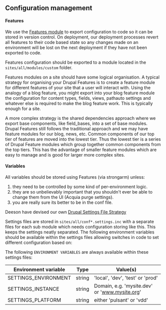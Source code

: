 ## Configuration management

#### Features

We use the [Features module](https://drupal.org/project/features) to export configuration to code so it can be stored
in version control.  On deployment, our deployment processes revert all features to their code based state so any changes
made on an environment will be lost on the next deployment if they have not been exported to code.

Features configuration should be exported to a module located in the `sites/all/modules/custom` folder.

Features modules on a site should have some logical organisation. A typical strategy for organising your Drupal Features
is to create a feature module for different features of your site that a user will interact with. Using the analogy of a
blog feature, you might export into your blog feature module the configuration for content types, fields, views,
pathauto settings and whatever else is required to make the blog feature work. This is typically enough for a site.

A more complex strategy is the shared dependencies approach where we export base components, like field_bases, into a set
of base modules. Drupal Features still follows the traditional approach and we may have feature modules for our blog,
news, etc. Common components of our top tier of features are moved into the lowest tier. Thus the lowest tier is a
series of Drupal Feature modules which group together common components from the top tiers.  This has the advantage of
smaller feature modules which are easy to manage and is good for larger more complex sites.

#### Variables

All variables should be stored using Features (via strongarm) unless:

1. they need to be controlled by some kind of per-environment logic.
2. they are so unbelievably important that you shouldn't ever be able to change them from the UI (Acquia purge settings).
3. you are really sure its better to be in the conf file.

Deeson have devised our own [Drupal Settings File Strategy](https://www.deeson.co.uk/labs/site-configuration-strategy-or-how-manage-your-settingsphp-files)

Settings files are stored in `sites/all/conf*.settings.inc` with a separate files for each sub module which needs
configuration storing like this. This keeps the settings neatly separated.  The following environment variables should
be available within the settings files allowing switches in code to set different configuration based on:

The following `ENVIRONMENT VARIABLES` are always available within these settings files:

| Environment variable | Type       | Value(s)                                      |
|----------------------|------------|-----------------------------------------------|
| SETTINGS_ENVIRONMENT | string     | 'local', 'dev', 'test' or 'prod'              |
| SETTINGS_INSTANCE    | string     | Domain, e.g. 'mysite.dev' or 'www.mysite.org' |
| SETTINGS_PLATFORM    | string     | either 'pulsant' or 'vdd'                     |
